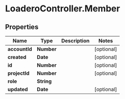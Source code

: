 # LoaderoController.Member

## Properties
Name | Type | Description | Notes
------------ | ------------- | ------------- | -------------
**accountId** | **Number** |  | [optional] 
**created** | **Date** |  | [optional] 
**id** | **Number** |  | [optional] 
**projectId** | **Number** |  | [optional] 
**role** | **String** |  | 
**updated** | **Date** |  | [optional] 
